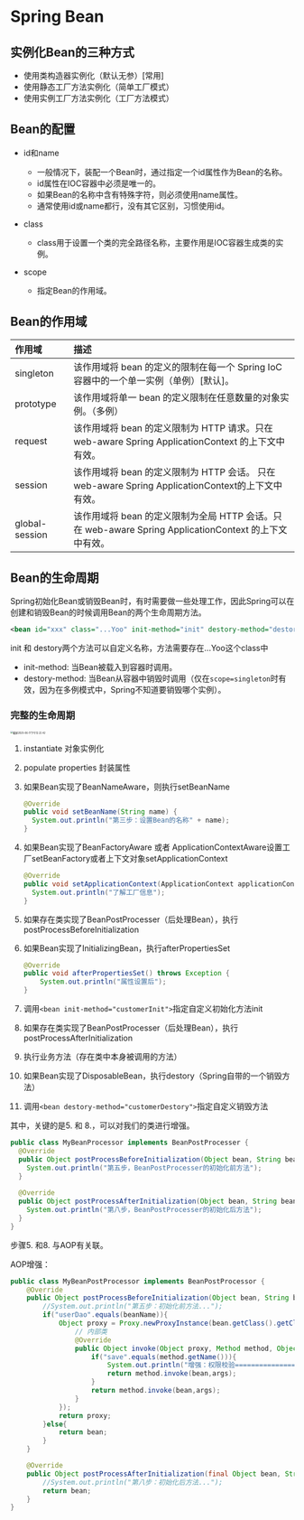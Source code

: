 # Spring Bean



## 实例化Bean的三种方式

- 使用类构造器实例化（默认无参）[常用]
- 使用静态工厂方法实例化（简单工厂模式）
- 使用实例工厂方法实例化（工厂方法模式）



## Bean的配置

- id和name
  - 一般情况下，装配一个Bean时，通过指定一个id属性作为Bean的名称。
  - id属性在IOC容器中必须是唯一的。
  - 如果Bean的名称中含有特殊字符，则必须使用name属性。
  - 通常使用id或name都行，没有其它区别，习惯使用id。

- class
  - class用于设置一个类的完全路径名称，主要作用是IOC容器生成类的实例。

- scope
  - 指定Bean的作用域。



## Bean的作用域

| 作用域         | 描述                                                         |
| :------------- | :----------------------------------------------------------- |
| singleton      | 该作用域将 bean 的定义的限制在每一个 Spring IoC 容器中的一个单一实例（单例）[默认]。 |
| prototype      | 该作用域将单一 bean 的定义限制在任意数量的对象实例。（多例） |
| request        | 该作用域将 bean 的定义限制为 HTTP 请求。只在 web-aware Spring ApplicationContext 的上下文中有效。 |
| session        | 该作用域将 bean 的定义限制为 HTTP 会话。 只在web-aware Spring ApplicationContext的上下文中有效。 |
| global-session | 该作用域将 bean 的定义限制为全局 HTTP 会话。只在 web-aware Spring ApplicationContext 的上下文中有效。 |



## Bean的生命周期

Spring初始化Bean或销毁Bean时，有时需要做一些处理工作，因此Spring可以在创建和销毁Bean的时候调用Bean的两个生命周期方法。

```xml
<bean id="xxx" class="...Yoo" init-method="init" destory-method="destory">
```

init 和 destory两个方法可以自定义名称，方法需要存在...Yoo这个class中

- init-method: 当Bean被载入到容器时调用。
- destory-method: 当Bean从容器中销毁时调用（仅在`scope=singleton`时有效，因为在多例模式中，Spring不知道要销毁哪个实例）。



### 完整的生命周期

<img src="https://image-hosting.jellyfishmix.com/20200617122306.png" alt="截屏2020-06-17下午12.22.42" style="zoom:30%;" />

1. instantiate 对象实例化

2. populate properties 封装属性

3. 如果Bean实现了BeanNameAware，则执行setBeanName

   ```java
   @Override
   public void setBeanName(String name) {
     System.out.println("第三步：设置Bean的名称" + name);
   }
   ```

4. 如果Bean实现了BeanFactoryAware 或者 ApplicationContextAware设置工厂setBeanFactory或者上下文对象setApplicationContext

   ```java
   @Override
   public void setApplicationContext(ApplicationContext applicationContext) throws BeansException {
     System.out.println("了解工厂信息");
   }
   ```

5. 如果存在类实现了BeanPostProcesser（后处理Bean），执行postProcessBeforeInitialization

6. 如果Bean实现了InitializingBean，执行afterPropertiesSet

   ```java
   @Override
   public void afterPropertiesSet() throws Exception {
       System.out.println("属性设置后");
   }
   ```

7. 调用`<bean init-method="customerInit">`指定自定义初始化方法init

8. 如果存在类实现了BeanPostProcesser（后处理Bean），执行postProcessAfterInitialization

9. 执行业务方法（存在类中本身被调用的方法）
10. 如果Bean实现了DisposableBean，执行destory（Spring自带的一个销毁方法）
11. 调用`<bean destory-method="customerDestory">`指定自定义销毁方法



其中，关键的是5. 和 8.，可以对我们的类进行增强。

```java
public class MyBeanProcessor implements BeanPostProcesser {
  @Override
  public Object postProcessBeforeInitialization(Object bean, String beanName) throws BeansException {
    System.out.println("第五步，BeanPostProcesser的初始化前方法");
  }
  
  @Override
  public Object postProcessAfterInitialization(Object bean, String beanName) throws BeansException {
    System.out.println("第八步，BeanPostProcesser的初始化后方法");
  }
}
```

步骤5. 和8. 与AOP有关联。

AOP增强：

```java
public class MyBeanPostProcessor implements BeanPostProcessor {
    @Override
    public Object postProcessBeforeInitialization(Object bean, String beanName) throws BeansException {
        //System.out.println("第五步：初始化前方法...");
        if("userDao".equals(beanName)){
            Object proxy = Proxy.newProxyInstance(bean.getClass().getClassLoader(), bean.getClass().getInterfaces(), new InvocationHandler() {
              	// 内部类
                @Override
                public Object invoke(Object proxy, Method method, Object[] args) throws Throwable {
                    if("save".equals(method.getName())){
                        System.out.println("增强：权限校验===================");
                        return method.invoke(bean,args);
                    }
                    return method.invoke(bean,args);
                }
            });
            return proxy;
        }else{
            return bean;
        }
    }

    @Override
    public Object postProcessAfterInitialization(final Object bean, String beanName) throws BeansException {
        //System.out.println("第八步：初始化后方法...");
        return bean;
    }
}
```

